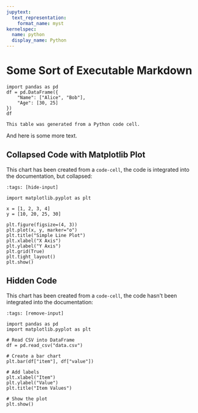 ```yaml
---
jupytext:
  text_representation:
    format_name: myst
kernelspec:
  name: python
  display_name: Python
---
```


# Some Sort of Executable Markdown

```{code-cell} python
import pandas as pd
df = pd.DataFrame({
    "Name": ["Alice", "Bob"],
    "Age": [30, 25]
})
df
```


```{note}
This table was generated from a Python code cell.
```

And here is some more text.


## Collapsed Code with Matplotlib Plot

This chart has been created from a `code-cell`, the code is integrated into the documentation, but collapsed:

```{code-cell} python
:tags: [hide-input]

import matplotlib.pyplot as plt

x = [1, 2, 3, 4]
y = [10, 20, 25, 30]

plt.figure(figsize=(4, 3))
plt.plot(x, y, marker="o")
plt.title("Simple Line Plot")
plt.xlabel("X Axis")
plt.ylabel("Y Axis")
plt.grid(True)
plt.tight_layout()
plt.show()
```


## Hidden Code

This chart has been created from a `code-cell`, the code hasn't been integrated into the documentation:

```{code-cell} python
:tags: [remove-input]

import pandas as pd
import matplotlib.pyplot as plt

# Read CSV into DataFrame
df = pd.read_csv("data.csv")

# Create a bar chart
plt.bar(df["item"], df["value"])

# Add labels
plt.xlabel("Item")
plt.ylabel("Value")
plt.title("Item Values")

# Show the plot
plt.show()
```

